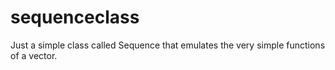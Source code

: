 # sequenceclass
Just a simple class called Sequence that emulates the very simple functions of a vector.
